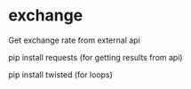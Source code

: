 # exchange
Get exchange rate from external api


pip install requests (for getting results from api)

pip install twisted (for loops)
